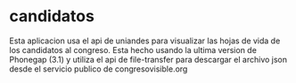 candidatos
==========

Esta aplicacion usa el api de uniandes para visualizar las hojas de vida de los candidatos al congreso.
Esta hecho usando la ultima version de Phonegap (3.1) y utiliza el api de file-transfer para descargar el archivo json desde 
el servicio publico de congresovisible.org
